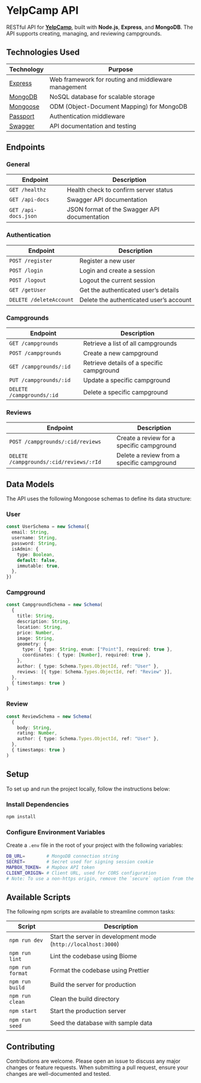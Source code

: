 # YelpCamp API

RESTful API for [**YelpCamp**](https://github.com/tariqs26/yelpcamp-client), built with **Node.js**, **Express**, and **MongoDB**. The API supports creating, managing, and reviewing campgrounds.

## Technologies Used

| Technology                          | Purpose                                             |
| ----------------------------------- | --------------------------------------------------- |
| [Express](http://expressjs.com/)    | Web framework for routing and middleware management |
| [MongoDB](https://mongodb.com/)     | NoSQL database for scalable storage                 |
| [Mongoose](https://mongoosejs.com/) | ODM (Object-Document Mapping) for MongoDB           |
| [Passport](http://passportjs.org/)  | Authentication middleware                           |
| [Swagger](https://swagger.io/)      | API documentation and testing                       |

## Endpoints

### General

| Endpoint             | Description                                  |
| -------------------- | -------------------------------------------- |
| `GET /healthz`       | Health check to confirm server status        |
| `GET /api-docs`      | Swagger API documentation                    |
| `GET /api-docs.json` | JSON format of the Swagger API documentation |

### Authentication

| Endpoint                | Description                             |
| ----------------------- | --------------------------------------- |
| `POST /register`        | Register a new user                     |
| `POST /login`           | Login and create a session              |
| `POST /logout`          | Logout the current session              |
| `GET /getUser`          | Get the authenticated user’s details    |
| `DELETE /deleteAccount` | Delete the authenticated user’s account |

### Campgrounds

| Endpoint                  | Description                               |
| ------------------------- | ----------------------------------------- |
| `GET /campgrounds`        | Retrieve a list of all campgrounds        |
| `POST /campgrounds`       | Create a new campground                   |
| `GET /campgrounds/:id`    | Retrieve details of a specific campground |
| `PUT /campgrounds/:id`    | Update a specific campground              |
| `DELETE /campgrounds/:id` | Delete a specific campground              |

### Reviews

| Endpoint                                | Description                                |
| --------------------------------------- | ------------------------------------------ |
| `POST /campgrounds/:cid/reviews`        | Create a review for a specific campground  |
| `DELETE /campgrounds/:cid/reviews/:rId` | Delete a review from a specific campground |

## Data Models

The API uses the following Mongoose schemas to define its data structure:

### User

```ts
const UserSchema = new Schema({
  email: String,
  username: String,
  password: String,
  isAdmin: {
    type: Boolean,
    default: false,
    immutable: true,
  },
})
```

### Campground

```ts
const CampgroundSchema = new Schema(
  {
    title: String,
    description: String,
    location: String,
    price: Number,
    image: String,
    geometry: {
      type: { type: String, enum: ["Point"], required: true },
      coordinates: { type: [Number], required: true },
    },
    author: { type: Schema.Types.ObjectId, ref: "User" },
    reviews: [{ type: Schema.Types.ObjectId, ref: "Review" }],
  },
  { timestamps: true }
)
```

### Review

```ts
const ReviewSchema = new Schema(
  {
    body: String,
    rating: Number,
    author: { type: Schema.Types.ObjectId, ref: "User" },
  },
  { timestamps: true }
)
```

## Setup

To set up and run the project locally, follow the instructions below:

### Install Dependencies

```bash
npm install
```

### Configure Environment Variables

Create a `.env` file in the root of your project with the following variables:

```bash
DB_URL=        # MongoDB connection string
SECRET=        # Secret used for signing session cookie
MAPBOX_TOKEN=  # Mapbox API token
CLIENT_ORIGIN= # Client URL, used for CORS configuration
# Note: To use a non-https origin, remove the `secure` option from the cookie session
```

## Available Scripts

The following npm scripts are available to streamline common tasks:

| Script           | Description                                                    |
| ---------------- | -------------------------------------------------------------- |
| `npm run dev`    | Start the server in development mode (`http://localhost:3000`) |
| `npm run lint`   | Lint the codebase using Biome                                  |
| `npm run format` | Format the codebase using Prettier                             |
| `npm run build`  | Build the server for production                                |
| `npm run clean`  | Clean the build directory                                      |
| `npm start`      | Start the production server                                    |
| `npm run seed`   | Seed the database with sample data                             |

## Contributing

Contributions are welcome. Please open an issue to discuss any major changes or feature requests. When submitting a pull request, ensure your changes are well-documented and tested.
